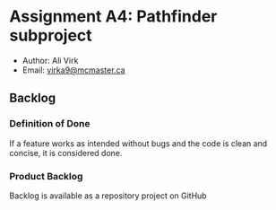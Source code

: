 # Assignment A4: Pathfinder subproject

  - Author: Ali Virk
  - Email: virka9@mcmaster.ca

## Backlog

### Definition of Done

If a feature works as intended without bugs and the code is clean and concise, it is considered done.

### Product Backlog

Backlog is available as a repository project on GitHub